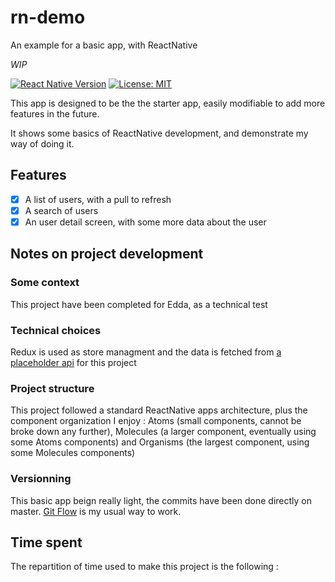 # rn-demo
An example for a basic app, with ReactNative

*WIP*

[![React Native Version](https://img.shields.io/badge/react--native-0.69.X-green)]()
[![License: MIT](https://img.shields.io/badge/License-MIT-yellow.svg)](https://opensource.org/licenses/MIT)

This app is designed to be the the starter app, easily modifiable to add more features in the future.  

It shows some basics of ReactNative development, and demonstrate my way of doing it.

## Features
 - [x] A list of users, with a pull to refresh
 - [x] A search of users
 - [x] An user detail screen, with some more data about the user
 
## Notes on project development
### Some context
This project have been completed for Edda, as a technical test

### Technical choices
Redux is used as store managment and the data is fetched from [a placeholder api](https://jsonplaceholder.typicode.com) for this project

### Project structure
This project followed a standard ReactNative apps architecture, plus the component organization I enjoy : Atoms (small components, cannot be broke down any further), Molecules (a larger component, eventually using some Atoms components) and Organisms (the largest component, using some Molecules components)

### Versionning
This basic app beign really light, the commits have been done directly on master. [Git Flow](https://www.atlassian.com/git/tutorials/comparing-workflows/gitflow-workflow#:~:text=What%20is%20Gitflow%3F,lived%20branches%20and%20larger%20commits.) is my usual way to work.

## Time spent
The repartition of time used to make this project is the following : 
